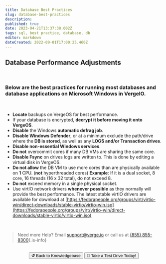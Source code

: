```yaml
---
title: Database Best Practices
slug: database-best-practices
description: 
published: true
date: 2023-04-21T13:37:38.002Z
tags: sql, best practice, database, db
editor: markdown
dateCreated: 2022-09-01T17:00:25.460Z
---
```


## Database Performance Adjustments
<br>

### Below are the best practices for running most databases and database applications on Microsoft Windows in VergeIO.
<br>

- **Locate** backups on VergeOS for best performance.
- If your database is encrypted, **decrypt it before moving it onto VergeOS**.
- **Disable** the Windows **automatic defrag job**.
- **Disable Windows Defender**, or at a minimum exclude the path/drive where the **DB is stored**, as well as any **LOGS and/or Transaction drives**.
- **Disable non-essential Windows services**.
- **Do not** overcommit cores if many DB VMs are sharing the same core.
- **Disable Fsync** on drives logs are written to. This is done by editing a virtual disk in VergeOS.
- **Do not allow** the DB VM to use more cores than are physically available on **1** CPU. (**not** hyperthreaded cores) 
   **Example**: If it is a dual socket, 8 core, 16 threads (16 x 32 total), do not exceed 8.
- **Do not** exceed memory in a single physical socket.
- Use virtIO network drivers **whenever possible** as they normally will provide the best performance. The latest stable virtIO drivers are available for download at [https://fedorapeople.org/groups/virt/virtio-win/direct-downloads/stable-virtio/virtio-win.iso](https://fedorapeople.org/groups/virt/virtio-win/direct-downloads/stable-virtio/virtio-win.iso)

<br>

> Need more Help? Email <a href="mailto:support@verge.io?subject=Support Inquiry" target="_blank" rel="noopener noreferrer">support@verge.io</a> or call us at <a href="tel:+855-855-8300">(855) 855-8300</a>{.is-info}

<br>
<div style="text-align: center">
  <a href="https://wiki.verge.io/en/public/kb"><button class="button-grey"> <b>↺</b> Back to Knowledgebase</button></a>
<a href="https://www.verge.io/test-drive"><button class="button-orange">🚗 Take a Test Drive Today!</button></a>
</div>